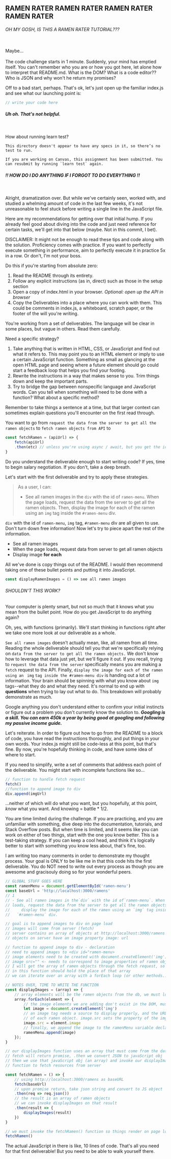 ## RAMEN RATER RAMEN RATER RAMEN RATER RAMEN RATER 

###### OH MY GOSH, IS THIS A RAMEN RATER TUTORIAL???
<br>
Maybe...
<br>
<br>
The code challenge starts in 1 minute. Suddenly, your mind has emptied itself. You can't remember who you are or how you got here, let alone how to interpret that README.md. What is the DOM? What is a code editor?? Who is JSON and why won't he return my promises?

Off to a bad start, perhaps. That's ok, let's just open up the familiar index.js and see what our launching point is:

```javascript
// write your code here
```

##### Uh oh. That's not helpful.

<br>

How about running learn test?

```
This directory doesn't appear to have any specs in it, so there’s no test to run.

If you are working on Canvas, this assignment has been submitted. You can resubmit by running `learn test` again.
```

##### !! HOW DO I DO ANYTHING IF I FORGOT TO DO EVERYTHING !!

<br>

Alright, dramatization over. But while we've certainly seen, worked with, and studied a whelming amount of code in the last few weeks, it's not unreasonable to feel stuck before writing a single line in the JavaScript file.

Here are my recommendations for getting over that initial hump. If you already feel good about diving into the code and just need reference for certain tasks, we'll get into that below (maybe. Not in this commit, I bet).

DISCLAIMER: It might not be enough to read these tips and code along with the solution. Proficiency comes with practice. If you want to perfectly execute something in performance, aim to perfectly execute it in practice 5x in a row. Or don't, I'm not your boss.

Do this if you're starting from absolute zero:
1)   Read the README through its entirety.
2)   Follow any explicit instructions (as in, direct) such as those in the setup section
3)   Open a copy of index.html in your browser. *Optional: open up the API in browser* 
4) Copy the Deliverables into a place where you can work with them. This could be comments in index.js, a whiteboard, scratch paper, or the footer of the will you're writing.

You're working from a set of deliverables. The language will be clear in some places, but vague in others. Read them carefully.

Need a specific strategy?

1. Take anything that is written in HTML, CSS, or JavaScript and find out what it refers to. This may point you to an HTML element or imply to use a certain JavaScript function. Something as small as glancing at the open HTML page and seeing where a future element should go could start a feedback loop that helps you find your footing.
2. Rewrite the instructions in a way that makes sense to you. Trim things down and keep the important parts. 
3. Try to bridge the gap between nonspecific language and JavaScript words. Can you tell when something will need to be done with a function? What about a specific method? 

Remember to take things a sentence at a time, but that larger context can sometimes explain questions you'll encounter on the first read through.

You want to go from
`request the data from the server to get all the ramen objects` to `fetch ramen objects from API` to 
```javascript
const fetchRamen = (apiUrl) => {
    fetch(apiUrl)
    .then(etc) // unless you're using async / await, but you get the idea 
}
```

Do you understand the deliverable enough to start writing code? If yes, time to begin salary negotiation. If you don't, take a deep breath.

Let's start with the first deliverable and try to apply these strategies.

> As a user, I can:
> - See all ramen images in the `div` with the id of `ramen-menu`. When the page
  loads, request the data from the server to get all the ramen objects. Then,
  display the image for each of the ramen using an `img` tag inside the
  `#ramen-menu` div.

`div` with the id of `ramen-menu`, `img` tag, `#ramen-menu` div are all given to use. Don't turn down free information! Now let's try to piece apart the rest of the information.

- See all ramen images 
- When the page loads, request data from server to get all ramen objects
- Display image **for each** 

All we've done is copy things out of the README. I would then recommend taking one of these bullet points and putting it into JavaScript.

```javascript
const displayRamenImages = () => see all ramen images 
```

###### SHOULDN'T THIS WORK?
Your computer is plenty smart, but not so much that it knows what you mean from the bullet point. How do you get JavaScript to do anything again?

Oh, yes, with functions (primarily). We'll start thinking in functions right after we take one more look at our deliverable as a whole.

`See all ramen images` doesn't actually mean, like, all ramen from all time. Reading the whole deliverable should tell you that we're specifically relying on `data from the server to get all the ramen objects.` We don't know how to leverage that data just yet, but we'll figure it out. If you recall, trying to `request the data from the server` specifically means you are making a `fetch` request to the API. Finally, `display the image for each of the ramen using an ` `img` `tag inside the #ramen-menu div` is handing out a lot of information. Your brain should be spinning with what you know about `img` tags--what they do and what they need. It's normal to end up with **questions** when trying to lay out what to do. This breakdown will probably demonstrate as much.

Google anything you don't understand either to confirm your initial instincts or figure out a problem you don't currently know the solution to. ***Googling is a skill. You can earn 450k a year by being good at googling and following my passive income guide.***

Let's reiterate. In order to figure out how to go from the README to a block of code, you have read the instructions thoroughly, and put things in your own words. Your index.js might still be code-less at this point, but that's fine. By now, you're hopefully thinking in code, and have some idea of where to start. 

If you need to simplify, write a set of comments that address each point of the deliverable. You might start with incomplete functions like so...
```javascript
// function to handle fetch request
fetch()
//function to append image to div
div.append(imgUrl)

```
...neither of which will do what you want, but you hopefully, at this point, *know* what you want. And knowing = battle * 1/2.

You are time limited during the challenge. If you are practicing, and you are unfamiliar with something, dive deep into the documentation, tutorials, and Stack Overflow posts. But when time is limited, and it seems like you can work on either of two things, start with the one you know better. This is a test-taking strategy. If you can keep a cool head, and think it's logically better to start with something you know less about, that's fine, too.

I am writing too many comments in order to demonstrate my thought process. Your goal is ONLY to be like me in that this code hits the first deliverable. You do NOT need to write out every process as though you are awesome and gracisouly doing so for your wonderful peers.

```javascript
// GLOBAL STUFF GOES HERE
const ramenMenu = document.getElementById('ramen-menu')
const baseUrl = 'http://localhost:3000/ramens'
// 1
// - See all ramen images in the`div` with the id of`ramen-menu`. When the page
// loads, request the data from the server to get all the ramen objects. Then,
//     display the image for each of the ramen using an `img` tag inside the
//   `#ramen-menu` div.

// goal is to append images to div on page load
// images will come from server (fetch)
// server contains an array of objects at http://localhost:3000/ramens
// objects on server have an image property image: url

// function to append image to div - declaration
// need to append images to <div id="ramen-menu>
// image elements need to be created with document.createElement('img')
// image src="" <- needs to correspond to image properties of ramen objects
// I will get the array of ramen objects through the fetch request, so the parameter
// in this function should hold the place of that array 
// we can iterate over an array with a forEach loop (or other methods...)

// NOTES OVER, TIME TO WRITE THE FUNCTION
const displayImages = (array) => {
    // array elements will be the ramen objects from the db, we must loop
    array.forEach(element => {
        // the image elements we are adding don't exist in the DOM, must createElement
        let image = document.createElement('img')
        // an image tag needs a source to display properly, and the URL is a property
        // of each ramen object. image.src sets the property of the img tag
        image.src = element.image
        // finally, we append the image to the ramenMenu variable declared at the top
        ramenMenu.append(image)
    });
}

// our displayImages function uses an array that must come from the database
// fetch will return promise, .then we convert JSON to javaScript obj
// then we use that javaScript obj (an array) and invoke our displayImages
// function to fetch resources from server

const fetchRamen = () => {
    // using http://localhost:3000/ramens as baseURL
    fetch(baseUrl)
    // upon promise return, take json string and convert to JS object
    .then(req => req.json())
    // the result is an array of ramen objects
    // we can invoke displayImages on that result
    .then(result => {
        displayImages(result)
    })
}

// we must invoke the fetchRamen() function so things render on page load 
fetchRamen()
```

The actual JavaScript in there is like, 10 lines of code. That's all you need for that first deliverable! But you need to be able to walk yourself there. 